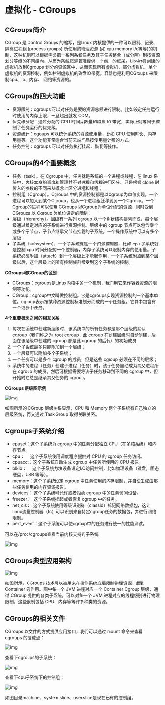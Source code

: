 # 虚拟化 - CGroups

## CGroups简介

CGroup 是 Control Groups 的缩写，是Linux 内核提供的一种可以限制、记录、隔离进程组 (process groups) 所使用的物理资源 (如 cpu memory i/o等等)的机制，这种机制可以根据需求把一系列系统任务及其子任务整合（或分隔）到按资源划分等级的不同组内，从而为系统资源管理提供一个统一的框架。Libvirt将创建的虚拟机放到Cgroups 划分的资源区中，从而实现所有虚拟机、部分虚拟机、单个虚拟机的资源控制，例如控制虚拟机的磁盘IO带宽。容器也是利用CGroups 来限制cpu、io、内存、 网络等资源的。

## CGroups的四大功能

- 资源限制：cgroups 可以对任务是要的资源总额进行限制。比如设定任务运行时使用的内存上限，一旦超出就发 OOM。
- 优先级分配：通过分配的 CPU 时间片数量和磁盘 IO 带宽，实际上就等同于控制了任务运行的优先级。
- 资源统计：cgoups 可以统计系统的资源使用量，比如 CPU 使用时长、内存用量等。这个功能非常适合当前云端产品按使用量计费的方式。
- 任务控制：cgroups 可以对任务执行挂起、恢复等操作。

## CGroups的4个重要概念

- 任务（task）。在 Cgroups 中，任务就是系统的一个进程或线程，在 linux 系统中，内核本身的调度和管理并不对进程和线程进行区分，只是根据 clone 时传入的参数的不同来从概念上区分进程和线程；
- 控制组（Cgroup）。Cgroups 中的资源控制都是以Cgroup为单位实现。一个进程可以加入到某个Cgroup，也从一个进程组迁移到另一个Cgroup。一个Cgroup的进程可以使用 CGroups 以Cgroup为单位分配的资源，同时受到 CGroups 以 Cgroup 为单位设定的限制；
- 层级（hierarchy）。层级有一系列 cgroup 以一个树状结构排列而成，每个层级通过绑定对应的子系统进行资源控制。层级中的 cgroup 节点可以包含零个或多个子节点，子节点继承父节点挂载的子系统。一个操作系统中可以有多个层级
- 子系统（subsystem）。一个子系统就是一个资源控制器，比如 cpu 子系统就是控制 cpu 时间分配的一个控制器，内存子系统可以限制内存的使用量。子系统必须附加（attach）到一个层级上才能起作用，一个子系统附加到某个层级以后，这个层级上的所有控制族群都受到这个子系统的控制。

**CGroups和CGroup的区别**

- CGroups：cgroups是Linux内核中的一个机制，我们用它来作容器资源的限制等功能。
- CGroup：cgroup中文叫做控制组。它是cgroups实现资源控制的一个基本单位。cgroup表示按某种资源控制标准划分而成的一个任务组。它其中包含有一个或多个任务。

**4个重要概念之间的相互关系**

1. 每次在系统中创建新层级时，该系统中的所有任务都是那个层级的默认 cgroup（我们称之为  root cgroup，此 cgroup 在创建层级时自动创建，后面在该层级中创建的 cgroup 都是此 cgroup 的后代）的初始成员
2. 一个子系统最多只能附加到一个层级；
3. 一个层级可以附加多个子系统；
4. 一个任务可以是多个 cgroup 的成员，但是这些 cgroup 必须在不同的层级；
5. 系统中的进程（任务）创建子进程（任务）时，该子任务自动成为其父进程所在 cgroup 的成员。然后可根据需要将该子任务移动到不同的 cgroup 中，但开始时它总是继承其父任务的 cgroup。

**CGroups 层级图示例**

![img](https://upload-images.jianshu.io/upload_images/17870162-5d3f994b6b03c232.png?imageMogr2/auto-orient/strip|imageView2/2/w/704/format/webp)

如图所示的 CGroup 层级关系显示，CPU 和 Memory 两个子系统有自己独立的层级系统，而又通过 Task Group 取得关联关系。

## Cgroups子系统介绍

- cpuset：这个子系统为 cgroup 中的任务分配独立 CPU（在多核系统）和内存节点。
- cpu：     这个子系统使用调度程序提供对 CPU 的 cgroup 任务访问。
- cpuacct：这个子系统自动生成 cgroup 中任务所使用的 CPU 报告。
- blkio：     这个子系统为块设备设定I/O访问控制，比如物理设备（磁盘，固态硬盘，USB 等等）。
- memory：这个子系统设定 cgroup 中任务使用的内存限制，并自动生成由那些任务使用的内存资源报告。
- devices： 这个子系统可允许或者拒绝 cgroup 中的任务访问设备。
- freezer：  这个子系统挂起或者恢复 cgroup 中的任务。
- net_cls：  这个子系统使用等级识别符（classid）标记网络数据包，这让linux流量控制器（tc）可以识别来自特定cgroup任务的数据包，并进行网络限制。
- perf_event：这个子系统可以使cgroup中的任务进行统一的性能测试。

可以在/proc/cgroups查看当前内核支持的子系统

![img](https://upload-images.jianshu.io/upload_images/17870162-51e5f78d60a3391f.png?imageMogr2/auto-orient/strip|imageView2/2/w/406/format/webp)

## CGroups典型应用架构

![img](https://upload-images.jianshu.io/upload_images/17870162-bbbe2ff5491e1ae7.png?imageMogr2/auto-orient/strip|imageView2/2/w/855/format/webp)

如图所示，CGroups 技术可以被用来在操作系统底层限制物理资源，起到 Container 的作用。图中每一个 JVM 进程对应一个 Container Cgroup 层级，通过 CGroup 提供的各类子系统，可以对每一个 JVM 进程对应的线程级别进行物理限制，这些限制包括 CPU、内存等等许多种类的资源。

## CGroups的相关文件

CGroups 以文件的方式提供应用接口，我们可以通过 mount 命令来查看 cgroups 的挂载点：

![img](https://upload-images.jianshu.io/upload_images/17870162-b5ca29cf6bf1a951.png?imageMogr2/auto-orient/strip|imageView2/2/w/737/format/webp)

查看下cgroups的子系统：

![img](https://upload-images.jianshu.io/upload_images/17870162-8b75f7a086dd04d8.png?imageMogr2/auto-orient/strip|imageView2/2/w/675/format/webp)

查看下cpu子系统下的控制组：

![img](https://upload-images.jianshu.io/upload_images/17870162-ce618295e73c49aa.png?imageMogr2/auto-orient/strip|imageView2/2/w/1007/format/webp)

如图目录machine、system.slice、user.slice是现在已有的控制组。